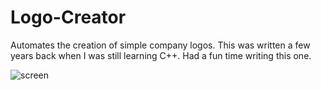 # Logo-Creator
Automates the creation of simple company logos. This was written a few years back when I was still learning C++.
Had a fun time writing this one. 

![screen](https://user-images.githubusercontent.com/31392609/34366138-61a4e222-ea5d-11e7-800b-c93f9aaf322a.png)
